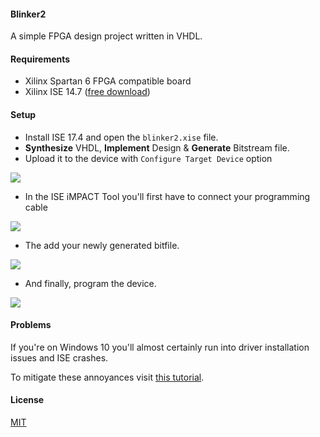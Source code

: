 #### Blinker2

A simple FPGA design project written in VHDL.

#### Requirements

- Xilinx Spartan 6 FPGA compatible board
- Xilinx ISE 14.7 ([free download](http://www.xilinx.com/products/design-tools/ise-design-suite.html))

#### Setup

- Install ISE 17.4 and open the `blinker2.xise` file. 
- **Synthesize** VHDL, **Implement** Design & **Generate** Bitstream file.
- Upload it to the device with `Configure Target Device` option

<img src="http://fs5.directupload.net/images/160403/ypy7c43l.png"/>

- In the ISE iMPACT Tool you'll first have to connect your programming cable

<img src="http://fs5.directupload.net/images/160403/d2ro2hmo.png"/>

- The add your newly generated bitfile.

<img src="http://fs5.directupload.net/images/160403/e8erbfib.png"/>

- And finally, program the device.

<img src="http://fs5.directupload.net/images/160403/wkbtmv8m.png"/>

#### Problems

If you're on Windows 10 you'll almost certainly run into driver installation issues and ISE crashes.

To mitigate these annoyances visit [this tutorial](http://www.porlidas.gr/InstDev/InstDevEn.htm).

#### License

[MIT](https://github.com/brakmic/Blinker2/blob/master/LICENSE)